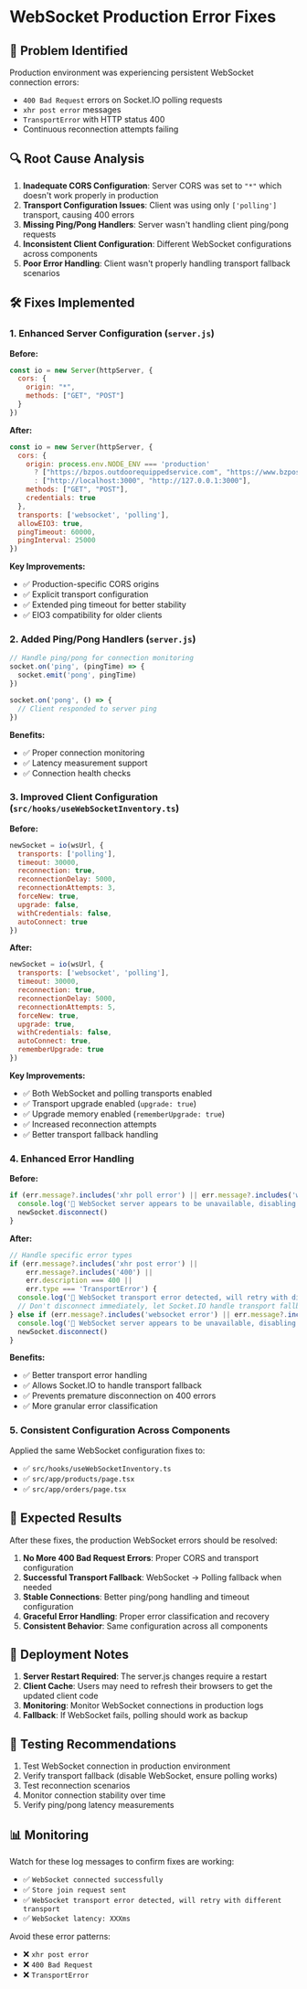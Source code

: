 # WebSocket Production Error Fixes

## 🚨 **Problem Identified**
Production environment was experiencing persistent WebSocket connection errors:
- `400 Bad Request` errors on Socket.IO polling requests
- `xhr post error` messages
- `TransportError` with HTTP status 400
- Continuous reconnection attempts failing

## 🔍 **Root Cause Analysis**
1. **Inadequate CORS Configuration**: Server CORS was set to `"*"` which doesn't work properly in production
2. **Transport Configuration Issues**: Client was using only `['polling']` transport, causing 400 errors
3. **Missing Ping/Pong Handlers**: Server wasn't handling client ping/pong requests
4. **Inconsistent Client Configuration**: Different WebSocket configurations across components
5. **Poor Error Handling**: Client wasn't properly handling transport fallback scenarios

## 🛠️ **Fixes Implemented**

### 1. **Enhanced Server Configuration** (`server.js`)

**Before:**
```javascript
const io = new Server(httpServer, {
  cors: {
    origin: "*",
    methods: ["GET", "POST"]
  }
})
```

**After:**
```javascript
const io = new Server(httpServer, {
  cors: {
    origin: process.env.NODE_ENV === 'production' 
      ? ["https://bzpos.outdoorequippedservice.com", "https://www.bzpos.outdoorequippedservice.com"]
      : ["http://localhost:3000", "http://127.0.0.1:3000"],
    methods: ["GET", "POST"],
    credentials: true
  },
  transports: ['websocket', 'polling'],
  allowEIO3: true,
  pingTimeout: 60000,
  pingInterval: 25000
})
```

**Key Improvements:**
- ✅ Production-specific CORS origins
- ✅ Explicit transport configuration
- ✅ Extended ping timeout for better stability
- ✅ EIO3 compatibility for older clients

### 2. **Added Ping/Pong Handlers** (`server.js`)

```javascript
// Handle ping/pong for connection monitoring
socket.on('ping', (pingTime) => {
  socket.emit('pong', pingTime)
})

socket.on('pong', () => {
  // Client responded to server ping
})
```

**Benefits:**
- ✅ Proper connection monitoring
- ✅ Latency measurement support
- ✅ Connection health checks

### 3. **Improved Client Configuration** (`src/hooks/useWebSocketInventory.ts`)

**Before:**
```javascript
newSocket = io(wsUrl, {
  transports: ['polling'],
  timeout: 30000,
  reconnection: true,
  reconnectionDelay: 5000,
  reconnectionAttempts: 3,
  forceNew: true,
  upgrade: false,
  withCredentials: false,
  autoConnect: true
})
```

**After:**
```javascript
newSocket = io(wsUrl, {
  transports: ['websocket', 'polling'],
  timeout: 30000,
  reconnection: true,
  reconnectionDelay: 5000,
  reconnectionAttempts: 5,
  forceNew: true,
  upgrade: true,
  withCredentials: false,
  autoConnect: true,
  rememberUpgrade: true
})
```

**Key Improvements:**
- ✅ Both WebSocket and polling transports enabled
- ✅ Transport upgrade enabled (`upgrade: true`)
- ✅ Upgrade memory enabled (`rememberUpgrade: true`)
- ✅ Increased reconnection attempts
- ✅ Better transport fallback handling

### 4. **Enhanced Error Handling**

**Before:**
```javascript
if (err.message?.includes('xhr poll error') || err.message?.includes('websocket error') || err.message?.includes('400')) {
  console.log('🚫 WebSocket server appears to be unavailable, disabling reconnection')
  newSocket.disconnect()
}
```

**After:**
```javascript
// Handle specific error types
if (err.message?.includes('xhr post error') || 
    err.message?.includes('400') || 
    err.description === 400 ||
    err.type === 'TransportError') {
  console.log('🚫 WebSocket transport error detected, will retry with different transport')
  // Don't disconnect immediately, let Socket.IO handle transport fallback
} else if (err.message?.includes('websocket error') || err.message?.includes('server error')) {
  console.log('🚫 WebSocket server appears to be unavailable, disabling reconnection')
  newSocket.disconnect()
}
```

**Benefits:**
- ✅ Better transport error handling
- ✅ Allows Socket.IO to handle transport fallback
- ✅ Prevents premature disconnection on 400 errors
- ✅ More granular error classification

### 5. **Consistent Configuration Across Components**

Applied the same WebSocket configuration fixes to:
- ✅ `src/hooks/useWebSocketInventory.ts`
- ✅ `src/app/products/page.tsx`
- ✅ `src/app/orders/page.tsx`

## 🎯 **Expected Results**

After these fixes, the production WebSocket errors should be resolved:

1. **No More 400 Bad Request Errors**: Proper CORS and transport configuration
2. **Successful Transport Fallback**: WebSocket → Polling fallback when needed
3. **Stable Connections**: Better ping/pong handling and timeout configuration
4. **Graceful Error Handling**: Proper error classification and recovery
5. **Consistent Behavior**: Same configuration across all components

## 🚀 **Deployment Notes**

1. **Server Restart Required**: The server.js changes require a restart
2. **Client Cache**: Users may need to refresh their browsers to get the updated client code
3. **Monitoring**: Monitor WebSocket connections in production logs
4. **Fallback**: If WebSocket fails, polling should work as backup

## 🔧 **Testing Recommendations**

1. Test WebSocket connection in production environment
2. Verify transport fallback (disable WebSocket, ensure polling works)
3. Test reconnection scenarios
4. Monitor connection stability over time
5. Verify ping/pong latency measurements

## 📊 **Monitoring**

Watch for these log messages to confirm fixes are working:
- ✅ `WebSocket connected successfully`
- ✅ `Store join request sent`
- ✅ `WebSocket transport error detected, will retry with different transport`
- ✅ `WebSocket latency: XXXms`

Avoid these error patterns:
- ❌ `xhr post error`
- ❌ `400 Bad Request`
- ❌ `TransportError`
